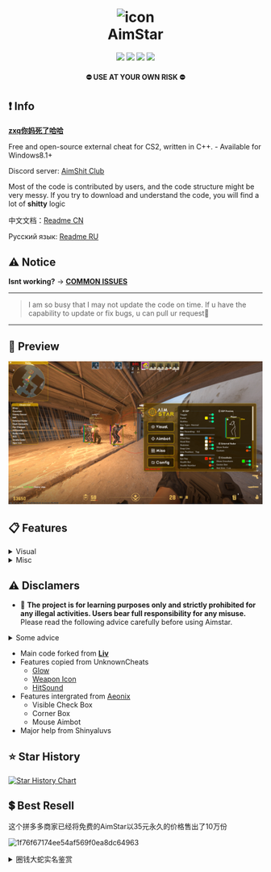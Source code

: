 <h1 align="center">
  <img src="https://raw.githubusercontent.com/CowNowK/AimStar/master/AS_Logo.png" alt="icon" style="width: 100px; height: 100px"><br>
  AimStar
</h1>
<p align="center">
<a href="https://en.wikipedia.org/wiki/C%2B%2B"><img src="https://img.shields.io/badge/build-C++-blue?style=flat&label=Language&logo=visualstudio&logoColor=%231082c3"></a>
<a href="https://store.steampowered.com/app/730/CounterStrike_2"><img src="https://img.shields.io/badge/Game-CS2-red.svg?style=flat&logo=data:image/svg%2bxml;base64,PHN2ZyB4bWxucz0iaHR0cDovL3d3dy53My5vcmcvMjAwMC9zdmciIHZlcnNpb249IjEiIHdpZHRoPSI2MDAiIGhlaWdodD0iNjAwIj48cGF0aCBkPSJNMTI5IDExMWMtNTUgNC05MyA2Ni05MyA3OEwwIDM5OGMtMiA3MCAzNiA5MiA2OSA5MWgxYzc5IDAgODctNTcgMTMwLTEyOGgyMDFjNDMgNzEgNTAgMTI4IDEyOSAxMjhoMWMzMyAxIDcxLTIxIDY5LTkxbC0zNi0yMDljMC0xMi00MC03OC05OC03OGgtMTBjLTYzIDAtOTIgMzUtOTIgNDJIMjM2YzAtNy0yOS00Mi05Mi00MmgtMTV6IiBmaWxsPSIjZmZmIi8+PC9zdmc+"></a>
<a href="https://github.com/CowNowK/AimStar/releases"><img src="https://img.shields.io/github/v/release/CowNowK/AimStar?color=orange&logoColor=orange&label=Download&logo=DocuSign"></a>
<a href="https://discord.com/invite/VgRrxwesPz"><img src="https://img.shields.io/discord/1179009716307886080?logo=discord&logoColor=%234ec920"></a>
</p>
<h4 align="center">
  ⛔ USE AT YOUR OWN RISK ⛔
</h4>

## ❗ Info

[**zxq你妈死了哈哈**](https://github.com/CowNowK/AimStar/blob/main/Guides/Resellers.md)

Free and open-source external cheat for CS2, written in C++. - Available for Windows8.1+

Discord server: [AimShit Club](https://discord.com/invite/VgRrxwesPz)

Most of the code is contributed by users, and the code structure might be very messy. If you try to download and understand the code, you will find a lot of **shitty** logic

中文文档：[Readme CN](https://github.com/CowNowK/AimStar/blob/main/%E8%87%AA%E8%BF%B0%E6%96%87%E6%A1%A3.md)

Русский язык: [Readme RU](https://github.com/CowNowK/AimStar/blob/main/ПРОЧИТАЙМЕНЯ.md)

## ⚠️ Notice

**Isnt working?** -> [**__COMMON ISSUES__**](https://github.com/CowNowK/AimStar/wiki)

***
> I am so busy that I may not update the code on time. If u have the capability to update or fix bugs, u can pull ur request🤩
***
## 📸 Preview
![](/Image2.png)

## 📋 Features

<details>
<summary>Visual</summary>
  
- ESP
- Glow
- Radar
- Crosshairs
- No Flash
</details>

<details>
<summary>Misc</summary>

- Bhop
- Aimbot
- Triggerbot
- Languages Settings
- Hit Sound
- Bomb Timer
</details>

## ⚠️ Disclamers
- 🚫 **The project is for learning purposes only and strictly prohibited for any illegal activities. Users bear full responsibility for any misuse.**
Please read the following advice carefully before using Aimstar.
<details> <summary>Some advice</summary>

- Aimstar is a hobby project, and it should be treated as such. The project aims to enhance the community's learning of process debugging and reverse engineering, and to demonstrate the potential of C++ programming on Windows systems. At the same time, we strongly oppose cheating in video games. If you use Aimstar to cheat, you will not only ruin the fairness and fun of the game, but also damage your own reputation and dignity.

- Cheating in video games may reflect your inner anxiety and dissatisfaction. You may feel that you are not good enough in the game, or that you are ridiculed and rejected by other players. You may hope to improve your game level and social status by cheating, or to bring yourself some happiness and sense of achievement. However, these are superficial and temporary, and cannot really solve your problem.

- Cheating will make you lose the challenge and fun of the game, as well as the respect and trust of other players. Cheating will make you fall into a false self-perception, and make you ignore your true strengths and potential. Cheating will make you miss the opportunity and process of improving yourself through hard work and learning.

- If you want to get rid of the temptation and consequences of cheating, you need to face your psychological state and motivation, and seek professional help and support. Communicating with a psychologist or counselor can help you find more healthy and effective coping strategies, and also help you build a more positive and confident self-image. You can also participate in some beneficial activities and social interactions, such as joining some game communities or clubs, making some like-minded friends, or trying some new games or interests.

- I hope you can recognize the harm and meaninglessness of cheating, and also hope you can enjoy the true fun and value of the game. I appreciate your interest and support for Aimstar, but I also hope you can abide by the rules and ethics of the game, and respect yourself and others. Thank you for your understanding and cooperation. 🙏
</details>

  
- Main code forked from [**__Liv__**](https://github.com/TKazer/CS2_External)
- Features copied from UnknownCheats
  - [Glow](https://www.unknowncheats.me/forum/counter-strike-2-a/604503-glow-external.html)
  - [Weapon Icon](https://www.unknowncheats.me/forum/counter-strike-2-a/608799-weapon-icon-esp.html)
  - [HitSound](https://www.unknowncheats.me/forum/counter-strike-2-releases/607417-hitsound-external.html)
- Features intergrated from [Aeonix](https://github.com/Fr0go1/Aeonix-Cs2)
  - Visible Check Box
  - Corner Box
  - Mouse Aimbot
- Major help from Shinyaluvs

## ⭐ Star History

[![Star History Chart](https://api.star-history.com/svg?repos=CowNowK/AimStar&type=Date)](https://star-history.com/#CowNowK/AimStar&Date)

## 💲 Best Resell

这个拼多多商家已经将免费的AimStar以35元永久的价格售出了10万份

![1f76f67174ee54af569f0ea8dc64963](https://github.com/CowNowK/AimStar/assets/133740174/f032647a-b648-4b9b-986e-3288e22d3d0f)
<details><summary>圈钱大蛇实名鉴赏</summary>
司晓鹏先生
  ![Screenshot_2024-02-29-02-38-04-598_com taobao idlefish](https://github.com/CowNowK/AimStar/assets/65479796/38e02274-bf54-471c-ac3e-b52450890424)
![Screenshot_2024-02-29-02-37-55-626_com taobao idlefish](https://github.com/CowNowK/AimStar/assets/65479796/0b0c2907-c956-4b76-bb2e-e25e5a5782af)

张海先生
![Screenshot_2024-02-29-02-43-07-667_com taobao idlefish](https://github.com/CowNowK/AimStar/assets/65479796/f1832d98-8381-4a1e-bd48-9323d4e0cc0b)
![Screenshot_2024-02-29-02-43-04-859_com taobao idlefish](https://github.com/CowNowK/AimStar/assets/65479796/5ca6e6c3-2ad0-4f0e-ab0b-71c828188699)

</details>
